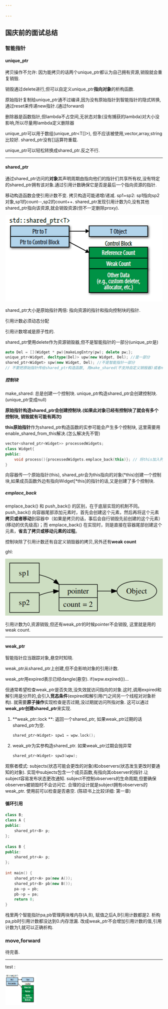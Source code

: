 ```yaml
---

---
```


## 国庆前的面试总结

### 智能指针

#### unique_ptr

拷贝操作不允许: 因为能拷贝的话两个unique_ptr都认为自己拥有资源,销毁就会重复销毁.

销毁通过delete进行,但可以自定义unique_ptr**指向对象**的析构函数.

原始指针复制给unique_ptr通不过编译,因为没有原始指针到智能指针的隐式转换,通过reset来传递new指针.(通过forward)

删除器是函数指针,但lambda不占空间,无状态对象(没有捕获的lambda)对大小没影响,所以尽量用lambda定义删除器

unique_ptr可以用于数组(unique_ptr<T[]>), 但不应该被使用,vector,array,string比较好. shared_ptr没有[]运算符重载.

unique_ptr可以轻松转换成shared_ptr.反之不行.

---

#### shared_ptr

通过shared_ptr访问的**对象**其声明周期由指向他们的指针们共享所有权,没有特定的shared_ptr拥有该对象.通过引用计数确保它是否是最后一个指向资源的指针.

移动构造函数会使引用计数不变. 拷贝构造可能递增/递减. sp1=sp2: sp1指向sp2对象,sp1的count--,sp2的count++. shared_ptr发现引用计数为0,没有其他shared_ptr指向该资源,就会销毁资源(但不一定删除proxy).

![shared_ptr](../assets/images/shared_ptr.png)



shared_ptr大小是原始指针两倍: 指向资源的指针和指向控制块的指针.

引用计数必须动态分配

引用计数增减是原子性的.

shared_ptr使用delete作为资源销毁器,但不是智能指针的一部分(unique_ptr是)

```c++
auto Del = [](Widget * pw){makeLogEntry(pw); delete pw;};
unique_ptr<Widget, decltype(Del)> upw(new Widget, Del); //是一部分
shared_ptr<Widget> spw(new Widget, Del); //不是智能指针一部分
// 不要把原始指针传给shared_ptr构造函数, 用make_shared(不支持自定义销毁器)或者new出来的结果. 之后可以用shared_ptr拷贝构造其他shared_ptr.
```



##### 控制块

make_shared: 总是创建一个控制块. unique_ptr构造shared_ptr会创建控制块.(unique_ptr变成null)

**原始指针构造shared_ptr会创建控制块.(如果此对象已经有控制块了就会有多个控制块, 销毁就有可能有两次)**

**this原始指针**作为shared_ptr构造函数的实参可能会产生多个控制块, 这里需要用enable_shared_from_this解决.(怎么解决先不管)

```C++
vector<shared_ptr<Widget>> processedWidgets;
class Widget{
public:
    void process(){processedWidgets.emplace_back(this)}; // 将this加入列表
}
```

向容器传一个原始指针(this), shared_ptr会为this指向的对象(*this)创建一个控制块,如果成员函数外边有指向Widget[\*this]的指针的话,又是创建了多个控制块.

##### emplace_back

emplace_back() 和 push_back() 的区别，在于底层实现的机制不同。push_back() 向容器尾部添加元素时，首先会创建这个元素，然后再将这个元素**拷贝或者移动**到容器中（如果是拷贝的话，事后会自行销毁先前创建的这个元素）(移动的优先级高)；而 emplace_back() 在实现时，则是直接在容器尾部创建这个元素，**省去了拷贝或移动元素的过程**。

控制块除了引用计数还有自定义销毁器的拷贝,另外还有**weak count**

ghl: 

![shared_ptr2](../assets/images/shared_ptr2.png)

引用计数为0,资源销毁,但还有weak_ptr的时候pointer不会销毁, 这里就是用的weak count.

---

#### weak_ptr

智能指针应当跟踪对象,悬空时知晓.

weak_ptr从shared_ptr上创建,但不会影响对象的引用计数.

weak_ptr用expired表示已经dangle(悬空). if(wpw.expired())...

但通常希望检查weak_ptr是否失效,没失效就访问指向的对象.这时,调用expired和解引用是分开的,会引入**竞态条件**(expired和解引用(*)之间另一个线程对对象析构). 就需要**原子操作**实现检查是否过期,没过期就访问所指对象. 这可以通过**weak_ptr创建shared_ptr**来实现.

1. **weak_ptr::lock **: 返回一个shared_ptr, 如果weak_ptr过期的话shared_ptr为空.

   ```c++
   shared_ptr<Widget> spw1 = wpw.lock();
   ```

2. weak_ptr为实参构造shared_ptr. 如果weak_ptr过期会抛异常

   ```c++
   shared_ptr<Widget> spw3(wpw);
   ```

观察者模式: subjects(状态可能会更改的对象)和observers(状态发生更改时要通知的对象). 实现中subjects包含一个成员函数,有指向其observer的指针.让subject容易发布状态更改通知. subject不控制observers的生命周期,但要确保observers被销毁时不会访问它. 合理的设计就是subject拥有observers的weak_ptr. 使用前可以检查是否悬空. (陈硕书上比较详细: 第一章)

#### 循环引用

```c++
class B;
class A {
public:
    shared_ptr<B> p;
};

class B {
public:
    shared_ptr<A> p;
};

int main() {
    shared_ptr<A> pa(new A());
    shared_ptr<B> pb(new B());
    pa->p = pb;
    pb->p = pa;
    return 0;
}
```

栈里两个智能指针pa,pb管理两块堆内存(A,B), 赋值之后A,B引用计数都是2. 析构pa,pb时引用计数都没达到0.内存泄漏. 改成weak_ptr不会增加引用计数的值,引用计数为1,就可以正确析构.



### move,forward

待完善.

---

test : 



<img src="/assets/images/shared_ptr.png" width="100" height="100" alt="AltText" />

